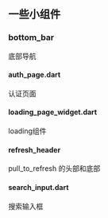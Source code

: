 ## 一些小组件

### bottom_bar 
  底部导航

#### auth_page.dart 
  认证页面

#### loading_page_widget.dart 
  loading组件

#### refresh_header
  pull_to_refresh 的头部和底部

#### search_input.dart
  搜索输入框